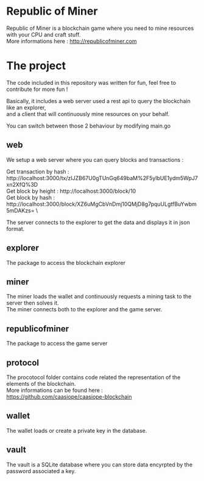 # Republic of Miner
Republic of Miner is a blockchain game where you need to mine resources with your CPU and craft stuff.\
More informations here : http://republicofminer.com

# The project
The code included in this repository was written for fun, feel free to contribute for more fun !

Basically, it includes a web server used a rest api to query the blockchain like an explorer,\
and a client that will continuously mine resources on your behalf.

You can switch between those 2 behaviour by modifying main.go

## web
We setup a web server where you can query blocks and transactions :

Get transaction by hash : http://localhost:3000/tx/zIJZB67U0gTUnGq649baM%2F5ylbUE1ydm5WpJ7xn2XfQ%3D \
Get block by height : http://localhost:3000/block/10 \
Get block by hash : http://localhost:3000/block/XZ6uMgCbVnDmj10QMjD8g7pquULgtfBuYwbm5mDAKzs= \

The server connects to the explorer to get the data and displays it in json format.

## explorer
The package to access the blockchain explorer

## miner
The miner loads the wallet and continuously requests a mining task to the server then solves it.\
The miner connects both to the explorer and the game server.

## republicofminer
The package to access the game server

## protocol
The procotocol folder contains code related the representation of the elements of the blockchain.\
More informations can be found here : https://github.com/caasiope/caasiope-blockchain

## wallet
The wallet loads or create a private key in the database.

## vault
The vault is a SQLite database where you can store data encyrpted by the password associated a key.




